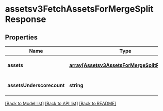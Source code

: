 # assetsv3FetchAssetsForMergeSplitResponse

## Properties
Name | Type | Description | Notes
------------ | ------------- | ------------- | -------------
**assets** | [**array[Assetsv3AssetsForMergeSplitResponse]**](Assetsv3AssetsForMergeSplitResponse.md) | list of assets | [optional] [default to null]
**assetsUnderscorecount** | **string** | total number of assets | [optional] [default to null]

[[Back to Model list]](../README.md#documentation-for-models) [[Back to API list]](../README.md#documentation-for-api-endpoints) [[Back to README]](../README.md)



